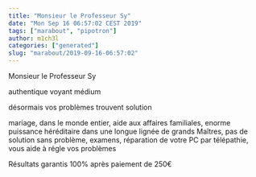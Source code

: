 ```yaml
---
title: "Monsieur le Professeur Sy"
date: "Mon Sep 16 06:57:02 CEST 2019"
tags: ["marabout", "pipotron"]
author: m1ch3l
categories: ["generated"]
slug: "marabout/2019-09-16-06:57:02"
---
```


Monsieur le Professeur Sy

authentique voyant médium

désormais vos problèmes trouvent solution

mariage, dans le monde entier, aide aux affaires familiales, enorme puissance héréditaire dans une longue lignée de grands Maîtres, pas de solution sans problème, examens, réparation de votre PC par télépathie, vous aide à régle vos problèmes

Résultats garantis 100% après paiement de 250€
